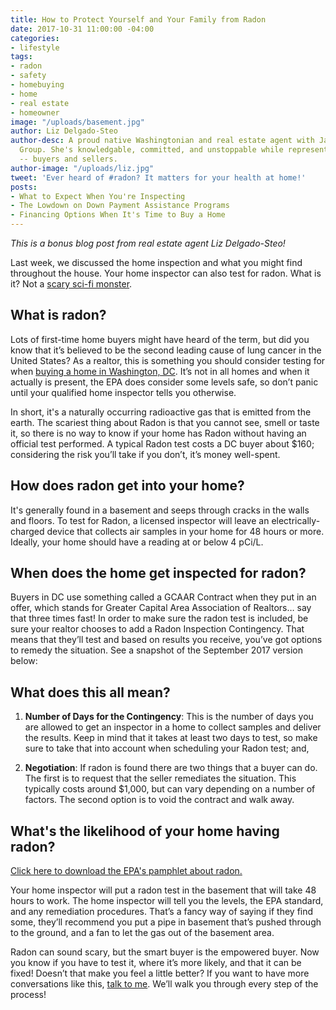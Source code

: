```yaml
---
title: How to Protect Yourself and Your Family from Radon
date: 2017-10-31 11:00:00 -04:00
categories:
- lifestyle
tags:
- radon
- safety
- homebuying
- home
- real estate
- homeowner
image: "/uploads/basement.jpg"
author: Liz Delgado-Steo
author-desc: A proud native Washingtonian and real estate agent with Jason Martin
  Group. She's knowledgable, committed, and unstoppable while representing her clients
  -- buyers and sellers.
author-image: "/uploads/liz.jpg"
tweet: 'Ever heard of #radon? It matters for your health at home!'
posts:
- What to Expect When You're Inspecting
- The Lowdown on Down Payment Assistance Programs
- Financing Options When It's Time to Buy a Home
---
```


*This is a bonus blog post from real estate agent Liz Delgado-Steo!*

Last week, we discussed the home inspection and what you might find throughout the house. Your home inspector can also test for radon. What is it? Not a [scary sci-fi monster](https://www.youtube.com/watch?v=WaATlgyHbxc).

## What is radon?

Lots of first-time home buyers might have heard of the term, but did you know that it’s believed to be the second leading cause of lung cancer in the United States? As a realtor, this is something you should consider testing for when [buying a home in Washington, DC](http://jasonmartingroup.com/about). It’s not in all homes and when it actually is present, the EPA does consider some levels safe, so don’t panic until your qualified home inspector tells you otherwise.

In short, it's a naturally occurring radioactive gas that is emitted from the earth. The scariest thing about Radon is that you cannot see, smell or taste it, so there is no way to know if your home has Radon without having an official test performed. A typical Radon test costs a DC buyer about $160; considering the risk you’ll take if you don’t, it’s money well-spent.

## How does radon get into your home? 

It's generally found in a basement and seeps through cracks in the walls and floors. To test for Radon, a licensed inspector will leave an electrically-charged device that collects air samples in your home for 48 hours or more. Ideally, your home should have a reading at or below 4 pCi/L.

## When does the home get inspected for radon? 

Buyers in DC use something called a GCAAR Contract when they put in an offer, which stands for Greater Capital Area Association of Realtors… say that three times fast! In order to make sure the radon test is included, be sure your realtor chooses to add a Radon Inspection Contingency. That means that they’ll test and based on results you receive, you’ve got options to remedy the situation. See a snapshot of the September 2017 version below:

## What does this all mean?

1. **Number of Days for the Contingency**: This is the number of days you are allowed to get an inspector in a home to collect samples and deliver the results. Keep in mind that it takes at least two days to test, so make sure to take that into account when scheduling your Radon test; and,

2. **Negotiation**: If radon is found there are two things that a buyer can do. The first is to request that the seller remediates the situation. This typically costs around $1,000, but can vary depending on a number of factors. The second option is to void the contract and walk away.

## What's the likelihood of your home having radon?

[Click here to download the EPA's pamphlet about radon.](https://drive.google.com/file/d/0B_wrShoA7W5MTWcyNHZYbWViOUE/view?usp=sharing)

Your home inspector will put a radon test in the basement that will take 48 hours to work. The home inspector will tell you the levels, the EPA standard, and any remediation procedures. That’s a fancy way of saying if they find some, they’ll recommend you put a pipe in basement that’s pushed through to the ground, and a fan to let the gas out of the basement area.

Radon can sound scary, but the smart buyer is the empowered buyer. Now you know if you have to test it, where it’s more likely, and that it can be fixed! Doesn’t that make you feel a little better? If you want to have more conversations like this, [talk to me](mailto:liz@jasonmartingroup.com?subject=Liz%20--%20We%20Want%20to%20Learn!). We’ll walk you through every step of the process!